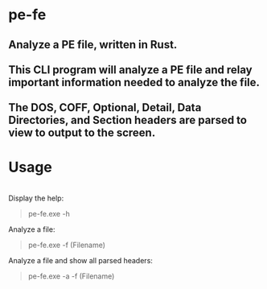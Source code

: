 # pe-fe
Analyze a PE file, written in Rust.
<br><br>
This CLI program will analyze a PE file and relay important information needed to analyze the file.
<br><br>
The DOS, COFF, Optional, Detail, Data Directories, and Section headers are parsed to view to output to the screen.
---
# Usage
<br>
Display the help:<br>
<blockquote>pe-fe.exe -h</blockquote>
Analyze a file:<br>
<blockquote>pe-fe.exe -f (Filename)</blockquote>
Analyze a file and show all parsed headers:<br>
<blockquote>pe-fe.exe -a -f (Filename)</blockquote>